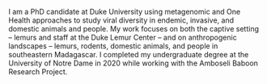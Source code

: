 I am a PhD candidate at Duke University using metagenomic and One Health approaches to study viral diversity in
endemic, invasive, and domestic animals and people. My work focuses on both the captive setting – lemurs and staff at the Duke Lemur Center – and on anthropogenic landscapes – lemurs, rodents, domestic animals, and people in southeastern Madagascar. I completed my undergraduate degree at the University of Notre Dame in 2020 while working with the Amboseli Baboon Research Project.